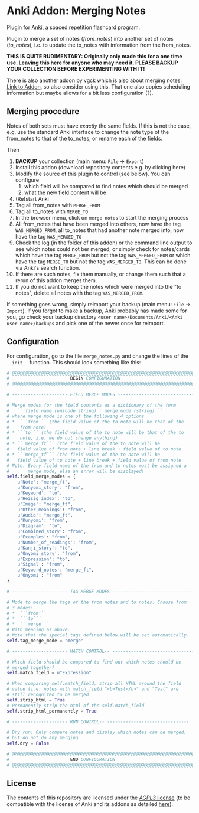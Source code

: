 # Anki Addon: Merging Notes 

Plugin for [Anki](https://apps.ankiweb.net/), a spaced repetition flashcard program.

Plugin to merge a set of notes (*from_notes*) into another set of notes (*to_notes*), i.e. to update the to_notes with information from the from_notes.

**THIS IS QUITE RUDIMENTARY: Originally only made this for a one time use. Leaving this here for anyone who may need it.
PLEASE BACKUP YOUR COLLECTION BEFORE EXPERIMENTING WITH IT!**

There is also another addon by [vgck](https://github.com/vgck) which is also about merging notes: [Link to Addon](https://github.com/vgck/merge-notes), so also consider using this. That one also copies scheduling information but maybe allows for a bit less configuration (?). 

## Merging procedure

Notes of both sets must have *exactly* the same fields. If this is not the case, e.g. use the standard Anki interface to change the note type of the from_notes to that of the to_notes, or rename each of the fields.

Then

1. **BACKUP** your collection (main menu: ```File``` → ```Export```)
2. Install this addon (download repository contents e.g. by clicking here)
3. Modify the source of this plugin to control (see below). You can configure
    1. which field will be compared to find notes which should be merged
    2. what the new field content will be
4. (Re)start Anki
5. Tag all from_notes with ```MERGE_FROM```
6. Tag all to_notes with ```MERGE_TO``` 
7. In the browser menu, click on ```merge notes``` to start the merging process
8. All from_notes that have been merged into others, now have the tag ```WAS_MERGED_FROM```, all to_notes that had another note merged into, now have the tag ```WAS_MERGED_TO```
9. Check the log (in the folder of this addon) or the command line output to see which notes could not ber merged, or simply check for notes/cards which have the tag ```MERGE_FROM``` but not the tag ```WAS_MERGED_FROM``` or which have the tag ```MERGE_TO``` but not the tag ```WAS_MERGED_TO```. This can be done via Anki's search function.
10. If there are such notes, fix them manually, or change them such that a rerun of this addon merges them.
11. If you do not want to keep the notes which were merged into the "to notes", delete all notes with the tag ```WAS_MERGED_FROM```.

If something goes wrong, simply reimport your backup (main menu: ```File``` → ```Import```). If you forgot to make a backup, Anki probably has made some for you, go check your backup directory ```<user name>/Documents/Anki/<Anki user name>/backups``` and pick one of the newer once for reimport.

## Configuration

For configuration, go to the file ```merge_notes.py``` and change the lines of the ```__init__``` function. 
This should look something like this:

```py
# @@@@@@@@@@@@@@@@@@@@@@@@@@@@@@@@@@@@@@@@@@@@@@@@@@@@@@@@@@@@@@@@@@@@@
#                       BEGIN CONFIGURATION
# @@@@@@@@@@@@@@@@@@@@@@@@@@@@@@@@@@@@@@@@@@@@@@@@@@@@@@@@@@@@@@@@@@@@@

# --------------------- FIELD MERGE MODES -----------------------------

# Merge modes for the field contents as a dictionary of the form
#   ```field name (unicode string) : merge mode (string)```
# where merge mode is one of the following 4 options
# *  ```from``` (the field value of the to note will be that of the
#    from note)
# * ```to``` (the field value of the to note will be that of the to
#    note, i.e. we do not change anything)
# * ```merge_ft``` (the field value of the to note will be
#   field value of from note + line break + field value of to note
# * ```merge_tf``` (the field value of the to note will be
#   field value of to note + line break + field value of from note
# Note: Every field name of the from and to notes must be assigned a
#       merge mode, else an error will be displayed!
self.field_merge_modes = {
    u'Note': "merge_ft",
    u'Kunyomi_story': "from",
    u'Keyword': "to",
    u'Heisig_index': "to",
    u'Image': "merge_ft",
    u'Other_meanings': "from",
    u'Audio': "merge_ft",
    u'Kunyomi': "from",
    u'Diagram': "to",
    u'Combined_story': "from",
    u'Examples': "from",
    u'Number_of_readings': "from",
    u'Kanji_story': "to",
    u'Onyomi_story': "from",
    u'Expression': "to",
    u'Signal': "from",
    u'Keyword_notes': "merge_ft",
    u'Onyomi': "from"
}

# --------------------- TAG MERGE MODES -------------------------------

# Mode to merge the tags of the from notes and to notes. Choose from
# 3 modes:
# *  ```from```
# *  ```to```
# *  ```merge```
# With meaning as above.
# Note that the special tags defined below will be set automatically.
self.tag_merge_mode = "merge"

# --------------------- MATCH CONTROL-- -------------------------------

# Which field should be compared to find out which notes should be
# merged together?
self.match_field = u"Expression"

# When comparing self.match_field, strip all HTML around the field
# value (i.e. notes with match_field "<b>Test</b>" and "Test" are
# still recognized to be merged
self.strip_html = True
# Permanently strip the html of the self.match_field
self.strip_html_permanently = True

# --------------------- RUN CONTROL-- -------------------------------

# Dry run: Only compare notes and display which notes can be merged,
# but do not do any merging
self.dry = False

# @@@@@@@@@@@@@@@@@@@@@@@@@@@@@@@@@@@@@@@@@@@@@@@@@@@@@@@@@@@@@@@@@@@@@
#                       END CONFIGURATION
# @@@@@@@@@@@@@@@@@@@@@@@@@@@@@@@@@@@@@@@@@@@@@@@@@@@@@@@@@@@@@@@@@@@@@
```

## License

The contents of this repository are licensed under the [*AGPL3* license](https://choosealicense.com/licenses/agpl-3.0/) (to be compatible with the license of Anki and its addons as detailed [here](https://ankiweb.net/account/terms)).

